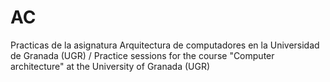 # AC
Practicas de la asignatura Arquitectura de computadores en la Universidad de Granada (UGR) / Practice sessions for the course "Computer architecture" at the University of Granada (UGR)
